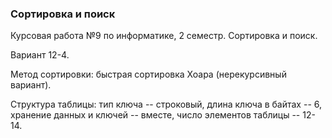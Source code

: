 ### Сортировка и поиск

Курсовая работа №9 по информатике, 2 семестр. Сортировка и поиск.

Вариант 12-4.

Метод сортировки: быстрая сортировка Хоара (нерекурсивный вариант).

Структура таблицы: тип ключа -- строковый, длина ключа в байтах -- 6, хранение данных и ключей -- вместе, число элементов таблицы -- 12-14.
